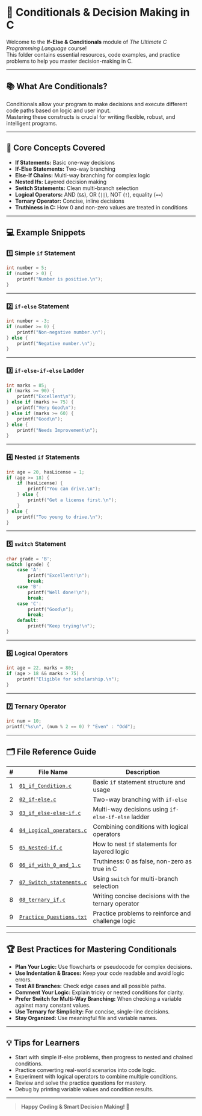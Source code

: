 # 🚦 Conditionals & Decision Making in C

Welcome to the **If-Else & Conditionals** module of _The Ultimate C Programming Language_ course!  
This folder contains essential resources, code examples, and practice problems to help you master decision-making in C.

---

## 📚 What Are Conditionals?

Conditionals allow your program to make decisions and execute different code paths based on logic and user input.  
Mastering these constructs is crucial for writing flexible, robust, and intelligent programs.

---

## 🧩 Core Concepts Covered

- **If Statements:** Basic one-way decisions
- **If-Else Statements:** Two-way branching
- **Else-If Chains:** Multi-way branching for complex logic
- **Nested Ifs:** Layered decision making
- **Switch Statements:** Clean multi-branch selection
- **Logical Operators:** AND (`&&`), OR (`||`), NOT (`!`), equality (`==`)
- **Ternary Operator:** Concise, inline decisions
- **Truthiness in C:** How 0 and non-zero values are treated in conditions

---

## 💻 Example Snippets

### 1️⃣ Simple `if` Statement

```c
int number = 5;
if (number > 0) {
    printf("Number is positive.\n");
}
```

---

### 2️⃣ `if-else` Statement

```c
int number = -3;
if (number >= 0) {
    printf("Non-negative number.\n");
} else {
    printf("Negative number.\n");
}
```

---

### 3️⃣ `if-else-if-else` Ladder

```c
int marks = 85;
if (marks >= 90) {
    printf("Excellent\n");
} else if (marks >= 75) {
    printf("Very Good\n");
} else if (marks >= 60) {
    printf("Good\n");
} else {
    printf("Needs Improvement\n");
}
```

---

### 4️⃣ Nested `if` Statements

```c
int age = 20, hasLicense = 1;
if (age >= 18) {
    if (hasLicense) {
        printf("You can drive.\n");
    } else {
        printf("Get a license first.\n");
    }
} else {
    printf("Too young to drive.\n");
}
```

---

### 5️⃣ `switch` Statement

```c
char grade = 'B';
switch (grade) {
    case 'A':
        printf("Excellent!\n");
        break;
    case 'B':
        printf("Well done!\n");
        break;
    case 'C':
        printf("Good\n");
        break;
    default:
        printf("Keep trying!\n");
}
```

---

### 6️⃣ Logical Operators

```c
int age = 22, marks = 80;
if (age > 18 && marks > 75) {
    printf("Eligible for scholarship.\n");
}
```

---

### 7️⃣ Ternary Operator

```c
int num = 10;
printf("%s\n", (num % 2 == 0) ? "Even" : "Odd");
```

---

## 🗂️ File Reference Guide

| #  | File Name                                         | Description                                         |
|----|---------------------------------------------------|-----------------------------------------------------|
| 1  | [`01_if_Condition.c`](01_if_Condition.c)                | Basic `if` statement structure and usage            |
| 2  | [`02_if-else.c`](02_if-else.c)                          | Two-way branching with `if-else`                    |
| 3  | [`03_if_else-else-if.c`](03_if_else-else-if.c)          | Multi-way decisions using `if-else-if-else` ladder  |
| 4  | [`04_Logical_operators.c`](04_Logical_operators.c)      | Combining conditions with logical operators         |
| 5  | [`05_Nested-if.c`](05_Nested-if.c)                      | How to nest `if` statements for layered logic       |
| 6  | [`06_if_with_0_and_1.c`](06_if_with_0_and_1.c)          | Truthiness: 0 as false, non-zero as true in C       |
| 7  | [`07_Switch_statements.c`](07_Switch_statements.c)      | Using `switch` for multi-branch selection           |
| 8  | [`08_ternary_if.c`](08_ternary_if.c)                    | Writing concise decisions with the ternary operator |
| 9  | [`Practice_Questions.txt`](Practice_Questions.txt)      | Practice problems to reinforce and challenge logic  |

---

## 🏆 Best Practices for Mastering Conditionals

- **Plan Your Logic:** Use flowcharts or pseudocode for complex decisions.
- **Use Indentation & Braces:** Keep your code readable and avoid logic errors.
- **Test All Branches:** Check edge cases and all possible paths.
- **Comment Your Logic:** Explain tricky or nested conditions for clarity.
- **Prefer Switch for Multi-Way Branching:** When checking a variable against many constant values.
- **Use Ternary for Simplicity:** For concise, single-line decisions.
- **Stay Organized:** Use meaningful file and variable names.

---

## 💡 Tips for Learners

- Start with simple if-else problems, then progress to nested and chained conditions.
- Practice converting real-world scenarios into code logic.
- Experiment with logical operators to combine multiple conditions.
- Review and solve the practice questions for mastery.
- Debug by printing variable values and condition results.

---

> **Happy Coding & Smart Decision Making! 🚦**
